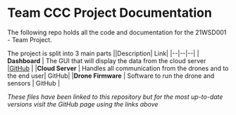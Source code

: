 # Team CCC Project Documentation
The following repo holds all the code and documentation for the 21WSD001 - Team Project.

The project is split into 3 main parts
||Description| Link|
|--|--|--|
| **Dashboard** | The GUI that will display the data from the cloud server |[GitHub](https://github.com/ajayvarghese2000/Dashboard) |
|**Cloud Server** | Handles all communication from the drones and to the end user| GitHub|
|**Drone Firmware** | Software to run the drone and sensors | GitHub |

*These files have been linked to this repository but for the most up-to-date versions visit the GitHub page using the links above*